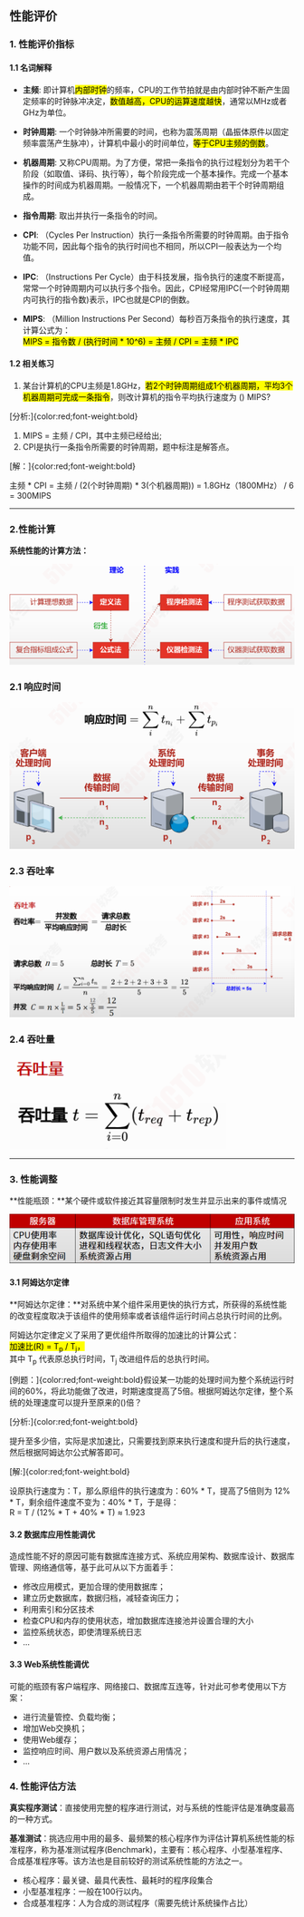 ## 性能评价

### 1. 性能评价指标
#### 1.1 名词解释
* **主频**: 即计算机<mark>内部时钟</mark>的频率，CPU的工作节拍就是由内部时钟不断产生固定频率的时钟脉冲决定，<mark>数值越高，CPU的运算速度越快</mark>，通常以MHz或者GHz为单位。

* **时钟周期**: 一个时钟脉冲所需要的时间，也称为震荡周期（晶振体原件以固定频率震荡产生脉冲），计算机中最小的时间单位，<mark>等于CPU主频的倒数</mark>。

* **机器周期**: 又称CPU周期。为了方便，常把一条指令的执行过程划分为若干个阶段（如取值、译码、执行等），每个阶段完成一个基本操作。完成一个基本操作的时间成为机器周期。一般情况下，一个机器周期由若干个时钟周期组成。

* **指令周期**: 取出并执行一条指令的时间。

* **CPI**: （Cycles Per Instruction）执行一条指令所需要的时钟周期。由于指令功能不同，因此每个指令的执行时间也不相同，所以CPI一般表达为一个均值。

* **IPC**: （Instructions Per Cycle）由于科技发展，指令执行的速度不断提高，常常一个时钟周期内可以执行多个指令。因此，CPI经常用IPC(一个时钟周期内可执行的指令数)表示，IPC也就是CPI的倒数。

* **MIPS**: （Million Instructions Per Second）每秒百万条指令的执行速度，其计算公式为：<br/><mark>MIPS = 指令数 / (执行时间 * 10^6) = 主频 / CPI = 主频 * IPC</mark>

#### 1.2 相关练习
1. 某台计算机的CPU主频是1.8GHz，<mark>若2个时钟周期组成1个机器周期，平均3个机器周期可完成一条指令</mark>，则改计算机的指令平均执行速度为 () MIPS?


[分析:]{color:red;font-weight:bold}
1. MIPS = 主频 / CPI，其中主频已经给出;
2. CPI是执行一条指令所需要的时钟周期，题中标注是解答点。

[解：]{color:red;font-weight:bold}

主频 * CPI = 主频 / (2(个时钟周期) * 3(个机器周期)) = 1.8GHz（1800MHz） / 6 = 300MIPS

---

### 2.性能计算

**系统性能的计算方法：**

<img src="/assets/imgs/architect/engineer/性能计算方法.png">

### 2.1 响应时间

<img src="/assets/imgs/architect/engineer/响应时间计算.png">

### 2.3 吞吐率

<img src="/assets/imgs/architect/engineer/吞吐率计算.png">

### 2.4 吞吐量

<img src="/assets/imgs/architect/engineer/吞吐量计算.png">

---

### 3. 性能调整

**性能瓶颈：**某个硬件或软件接近其容量限制时发生并显示出来的事件或情况

<img src="/assets/imgs/architect/engineer/系统性能瓶颈.png">

#### 3.1 阿姆达尔定律

**阿姆达尔定律：**对系统中某个组件采用更快的执行方式，所获得的系统性能的改变程度取决于该组件的使用频率或者该组件运行时间占总执行时间的比例。

阿姆达尔定律定义了采用了更优组件所取得的加速比的计算公式：<br/>
<mark>加速比(R) = T<sub>p</sub> / T<sub>j</sub>，</mark><br/>其中 T<sub>p</sub> 代表原总执行时间，T<sub>j</sub> 改进组件后的总执行时间。

[例题：]{color:red;font-weight:bold}假设某一功能的处理时间为整个系统运行时间的60%，将此功能做了改进，时期速度提高了5倍。根据阿姆达尔定律，整个系统的处理速度可以提升至原来的()倍？

[分析:]{color:red;font-weight:bold}

提升至多少倍，实际是求加速比，只需要找到原来执行速度和提升后的执行速度，然后根据阿姆达尔公式解答即可。

[解:]{color:red;font-weight:bold}

设原执行速度为：T，那么原组件的执行速度为：60% * T，提高了5倍则为 12% * T，剩余组件速度不变为：40% * T，于是得：<br/>
R = T / (12% * T + 40% * T) ≈ 1.923

#### 3.2 数据库应用性能调优

造成性能不好的原因可能有数据库连接方式、系统应用架构、数据库设计、数据库管理、网络通信等，基于此可从以下方面着手：
* 修改应用模式，更加合理的使用数据库；
* 建立历史数据库，数据归档，减轻查询压力；
* 利用索引和分区技术
* 检查CPU和内存的使用状态，增加数据库连接池并设置合理的大小
* 监控系统状态，即使清理系统日志
* ...

#### 3.3 Web系统性能调优

可能的瓶颈有客户端程序、网络接口、数据库互连等，针对此可参考使用以下方案：
* 进行流量管控、负载均衡；
* 增加Web交换机；
* 使用Web缓存；
* 监控响应时间、用户数以及系统资源占用情况；
* ...

### 4. 性能评估方法

**真实程序测试**：直接使用完整的程序进行测试，对与系统的性能评估是准确度最高的一种方式。

**基准测试**：挑选应用中用的最多、最频繁的核心程序作为评估计算机系统性能的标准程序，称为基准测试程序(Benchmark)，主要有：核心程序、小型基准程序、合成基准程序等。该方法也是目前较好的测试系统性能的方法之一。
* 核心程序：最关键、最具代表性、最耗时的程序段集合
* 小型基准程序：一般在100行以内。
* 合成基准程序：人为合成的测试程序（需要先统计系统操作占比）